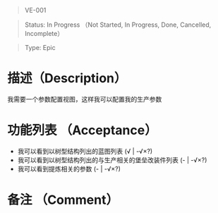 > VE-001

> Status: In Progress （Not Started, In Progress, Done, Cancelled, Incomplete）

> Type: Epic

# 描述（Description）
我需要一个参数配置视图，这样我可以配置我的生产参数

# 功能列表 （Acceptance）
* 我可以看到以树型结构列出的蓝图列表 (√ | -√×?)
* 我可以看到以树型结构列出的与生产相关的堡垒改装件列表 (- | -√×?)
* 我可以看到提炼相关的参数 (- | -√×?)

# 备注 （Comment）

